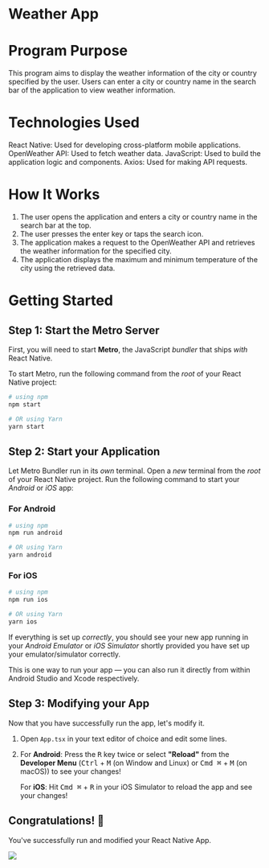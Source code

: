 # Weather App

# Program Purpose

This program aims to display the weather information of the city or country specified by the user. Users can enter a city or country name in the search bar of the application to view weather information.

# Technologies Used

React Native: Used for developing cross-platform mobile applications.
OpenWeather API: Used to fetch weather data.
JavaScript: Used to build the application logic and components.
Axios: Used for making API requests.

# How It Works

1. The user opens the application and enters a city or country name in the search bar at the top.
2. The user presses the enter key or taps the search icon.
3. The application makes a request to the OpenWeather API and retrieves the weather information for the specified city.
4. The application displays the maximum and minimum temperature of the city using the retrieved data.

# Getting Started

## Step 1: Start the Metro Server

First, you will need to start **Metro**, the JavaScript _bundler_ that ships _with_ React Native.

To start Metro, run the following command from the _root_ of your React Native project:

```bash
# using npm
npm start

# OR using Yarn
yarn start
```

## Step 2: Start your Application

Let Metro Bundler run in its _own_ terminal. Open a _new_ terminal from the _root_ of your React Native project. Run the following command to start your _Android_ or _iOS_ app:

### For Android

```bash
# using npm
npm run android

# OR using Yarn
yarn android
```

### For iOS

```bash
# using npm
npm run ios

# OR using Yarn
yarn ios
```

If everything is set up _correctly_, you should see your new app running in your _Android Emulator_ or _iOS Simulator_ shortly provided you have set up your emulator/simulator correctly.

This is one way to run your app — you can also run it directly from within Android Studio and Xcode respectively.

## Step 3: Modifying your App

Now that you have successfully run the app, let's modify it.

1. Open `App.tsx` in your text editor of choice and edit some lines.
2. For **Android**: Press the <kbd>R</kbd> key twice or select **"Reload"** from the **Developer Menu** (<kbd>Ctrl</kbd> + <kbd>M</kbd> (on Window and Linux) or <kbd>Cmd ⌘</kbd> + <kbd>M</kbd> (on macOS)) to see your changes!

   For **iOS**: Hit <kbd>Cmd ⌘</kbd> + <kbd>R</kbd> in your iOS Simulator to reload the app and see your changes!

## Congratulations! :tada:

You've successfully run and modified your React Native App.

<img src="/assets/gif.gif"/>
